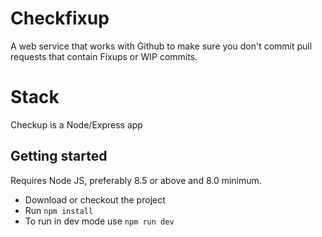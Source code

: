 # Checkfixup

A web service that works with Github to make sure you don't commit pull requests that contain Fixups or WIP commits.

# Stack
Checkup is a Node/Express app

## Getting started

Requires Node JS, preferably 8.5 or above and 8.0 minimum.

* Download or checkout the project
* Run `npm install` 
* To run in dev mode use `npm run dev`
